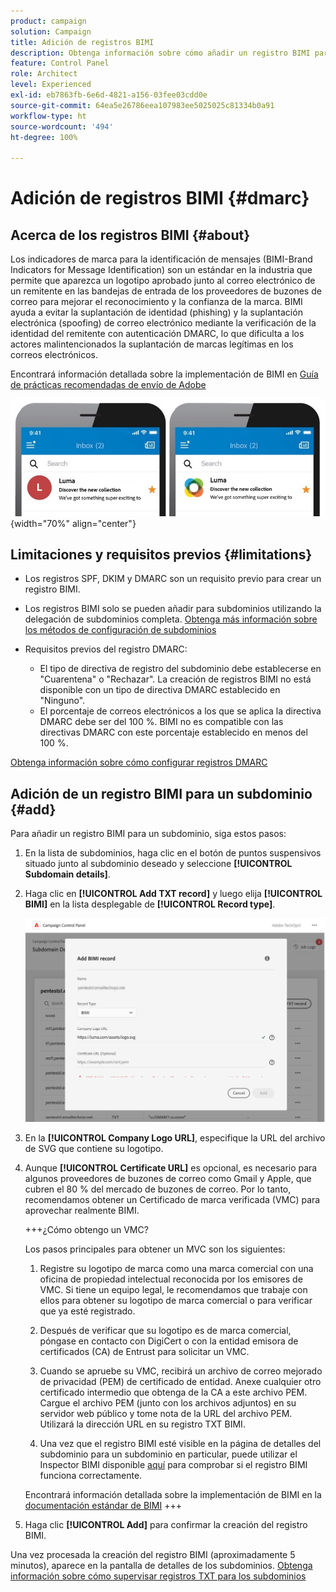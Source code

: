 ```yaml
---
product: campaign
solution: Campaign
title: Adición de registros BIMI
description: Obtenga información sobre cómo añadir un registro BIMI para un subdominio.
feature: Control Panel
role: Architect
level: Experienced
exl-id: eb7863fb-6e6d-4821-a156-03fee03cdd0e
source-git-commit: 64ea5e26786eea107983ee5025025c81334b0a91
workflow-type: ht
source-wordcount: '494'
ht-degree: 100%

---
```


# Adición de registros BIMI {#dmarc}

## Acerca de los registros BIMI {#about}

Los indicadores de marca para la identificación de mensajes (BIMI-Brand Indicators for Message Identification) son un estándar en la industria que permite que aparezca un logotipo aprobado junto al correo electrónico de un remitente en las bandejas de entrada de los proveedores de buzones de correo para mejorar el reconocimiento y la confianza de la marca. BIMI ayuda a evitar la suplantación de identidad (phishing) y la suplantación electrónica (spoofing) de correo electrónico mediante la verificación de la identidad del remitente con autenticación DMARC, lo que dificulta a los actores malintencionados la suplantación de marcas legítimas en los correos electrónicos.

Encontrará información detallada sobre la implementación de BIMI en [Guía de prácticas recomendadas de envío de Adobe](https://experienceleague.adobe.com/docs/deliverability-learn/deliverability-best-practice-guide/additional-resources/technotes/implement-bimi.html?lang=es)

![](assets/bimi-example.png){width="70%" align="center"}

## Limitaciones y requisitos previos {#limitations}

* Los registros SPF, DKIM y DMARC son un requisito previo para crear un registro BIMI.
* Los registros BIMI solo se pueden añadir para subdominios utilizando la delegación de subdominios completa. [Obtenga más información sobre los métodos de configuración de subdominios](subdomains-branding.md#subdomain-delegation-methods)
* Requisitos previos del registro DMARC:

   * El tipo de directiva de registro del subdominio debe establecerse en &quot;Cuarentena&quot; o &quot;Rechazar&quot;. La creación de registros BIMI no está disponible con un tipo de directiva DMARC establecido en &quot;Ninguno&quot;.
   * El porcentaje de correos electrónicos a los que se aplica la directiva DMARC debe ser del 100 %. BIMI no es compatible con las directivas DMARC con este porcentaje establecido en menos del 100 %.

[Obtenga información sobre cómo configurar registros DMARC](dmarc.md)

## Adición de un registro BIMI para un subdominio {#add}

Para añadir un registro BIMI para un subdominio, siga estos pasos:

1. En la lista de subdominios, haga clic en el botón de puntos suspensivos situado junto al subdominio deseado y seleccione **[!UICONTROL Subdomain details]**.

1. Haga clic en **[!UICONTROL Add TXT record]** y luego elija **[!UICONTROL BIMI]** en la lista desplegable de **[!UICONTROL Record type]**.

   ![](assets/bimi-add.png)

1. En la **[!UICONTROL Company Logo URL]**, especifique la URL del archivo de SVG que contiene su logotipo.

1. Aunque **[!UICONTROL Certificate URL]** es opcional, es necesario para algunos proveedores de buzones de correo como Gmail y Apple, que cubren el 80 % del mercado de buzones de correo. Por lo tanto, recomendamos obtener un Certificado de marca verificada (VMC) para aprovechar realmente BIMI.

   +++¿Cómo obtengo un VMC?

   Los pasos principales para obtener un MVC son los siguientes:

   1. Registre su logotipo de marca como una marca comercial con una oficina de propiedad intelectual reconocida por los emisores de VMC. Si tiene un equipo legal, le recomendamos que trabaje con ellos para obtener su logotipo de marca comercial o para verificar que ya esté registrado.

   1. Después de verificar que su logotipo es de marca comercial, póngase en contacto con DigiCert o con la entidad emisora de certificados (CA) de Entrust para solicitar un VMC.

   1. Cuando se apruebe su VMC, recibirá un archivo de correo mejorado de privacidad (PEM) de certificado de entidad. Anexe cualquier otro certificado intermedio que obtenga de la CA a este archivo PEM. Cargue el archivo PEM (junto con los archivos adjuntos) en su servidor web público y tome nota de la URL del archivo PEM. Utilizará la dirección URL en su registro TXT BIMI.

   1. Una vez que el registro BIMI esté visible en la página de detalles del subdominio para un subdominio en particular, puede utilizar el Inspector BIMI disponible [aquí](https://bimigroup.org/bimi-generator/) para comprobar si el registro BIMI funciona correctamente.

   Encontrará información detallada sobre la implementación de BIMI en la [documentación estándar de BIMI](https://bimigroup.org/implementation-guide/)
+++

1. Haga clic **[!UICONTROL Add]** para confirmar la creación del registro BIMI.

Una vez procesada la creación del registro BIMI (aproximadamente 5 minutos), aparece en la pantalla de detalles de los subdominios. [Obtenga información sobre cómo supervisar registros TXT para los subdominios](gs-txt-records.md#monitor)
